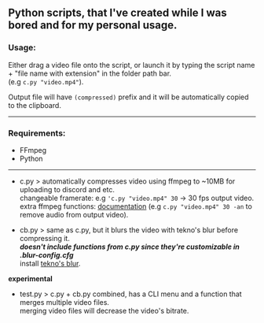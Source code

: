 Python scripts, that I've created while I was bored and for my personal usage.
---
### Usage:

Either drag a video file onto the script, or launch it by typing the script name + "file name with extension" in the folder path bar.\
(e.g `c.py "video.mp4"`).

Output file will have `(compressed)` prefix and it will be automatically copied to the clipboard.

---

### Requirements:

- FFmpeg
- Python
  
---

- c.py > automatically compresses video using ffmpeg to ~10MB for uploading to discord and etc.\
‎ ‎ ‎ ‎ ‎ ‎ ‎ ‎ ‎ ‎ ‎‎ ‎changeable framerate: e.g `'c.py "video.mp4" 30` -> 30 fps output video.\
‎ ‎ ‎ ‎ ‎ ‎ ‎ ‎ ‎ ‎ ‎ ‎extra ffmpeg functions: [documentation](https://ffmpeg.org/ffmpeg.html) (e.g `c.py "video.mp4" 30 -an` to remove audio from output video).


- cb.py > same as c.py, but it blurs the video with tekno's blur before compressing it.\
‎ ‎ ‎ ‎ ‎ ‎ ‎ ‎ ‎ ‎ ‎ ‎ ‎ ___doesn't include functions from c.py since they're customizable in .blur-config.cfg___\
‎ ‎ ‎ ‎ ‎ ‎ ‎ ‎ ‎ ‎‎ ‎ ‎ ‎ ‎install [tekno's blur](https://github.com/f0e/blur/releases/tag/v1.8).

__experimental__
- test.py > c.py + cb.py combined, has a CLI menu and a function that merges multiple video files.\
‎ ‎ ‎ ‎ ‎ ‎ ‎ ‎ ‎ ‎ ‎ ‎ ‎ ‎ ‎ merging video files will decrease the video's bitrate.
  
